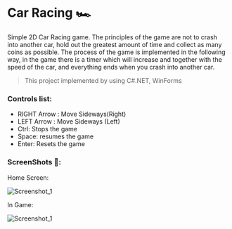 # Car Racing  🏎

Simple 2D Car Racing game. The principles of the game are not to crash into another car, hold out the greatest amount of time and collect as many coins as possible. The process of the game is implemented in the following way, in the game there is a timer which will increase and together with the speed of the car, and everything ends when you crash into another car.

> This project implemented by using C#.NET, WinForms


 ### Controls list:

 
- RIGHT Arrow : Move Sideways(Right)
- LEFT Arrow : Move Sideways (Left)
- Ctrl: Stops the game
- Space: resumes the game
- Enter: Resets the game

### ScreenShots 📸:

Home Screen:

![Screenshot_1](https://user-images.githubusercontent.com/63552702/97798413-73b13a00-1c2e-11eb-8d50-589f344bf9e9.png)

In Game:

![Screenshot_1](https://user-images.githubusercontent.com/63552702/102898240-dfb36000-4471-11eb-977f-a278ab7a6525.png)
